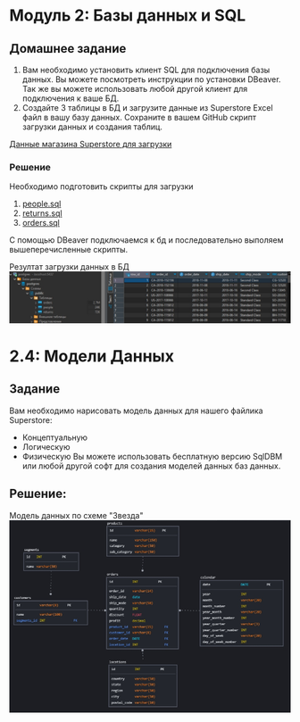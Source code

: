 # Модуль 2: Базы данных и SQL

## Домашнее задание
1. Вам необходимо установить клиент SQL для подключения базы данных. Вы можете посмотреть инструкции по установки DBeaver. Так же вы можете использовать любой другой клиент для подключения к ваше БД.
2. Создайте 3 таблицы в БД и загрузите данные из Superstore Excel файл в вашу базу данных. Сохраните в вашем GitHub скрипт загрузки данных и создания таблиц.

[Данные магазина Superstore для загрузки](./assets/Sample%20-%20Superstore.xls)

### Решение
Необходимо подготовить скрипты для загрузки

1. [people.sql](./assets/people.sql)
2. [returns.sql](./assets/returns.sql)
3. [orders.sql](./assets/orders.sql)

С помощью DBeaver подключаемся к бд и последовательно выполяем вышеперечисленные скрипты. 

Резултат загрузки данных в БД
![Резултат загрузки данных в БД](./assets/db.jpg)

# 2.4: Модели Данных
## Задание
Вам необходимо нарисовать модель данных для нашего файлика Superstore:
- Концептуальную
- Логическую
- Физическую Вы можете использовать бесплатную версию SqlDBM или любой другой софт для создания моделей данных баз данных.

## Решение:
Модель данных по схеме "Звезда"
![Резултат загрузки данных в БД](./assets/de%20model%20-%20SqlDBM.jpg)